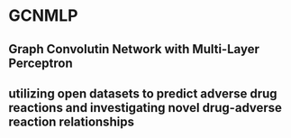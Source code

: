 # GCNMLP
## Graph Convolutin Network with Multi-Layer Perceptron
## utilizing open datasets to predict adverse drug reactions and investigating novel drug-adverse reaction relationships
